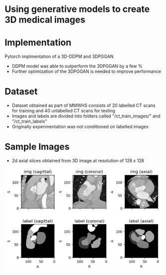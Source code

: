 # Using generative models to create 3D medical images

Implementation
==============
Pytorch implmentation of a 3D-DDPM and 3DPGGAN
* DDPM model was able to outperform the 3DPGGAN by a few %
* Further optimization of the 3DPGGAN is needed to improve performance


Dataset
=======
* Dataset obtained as part of MMWHS consists of 20 labelled CT scans for training and 40 unlabelled CT scans for testing
* Images and labels are divided into folders called "/ct_train_images/" and "/ct_train_labels"
* Originally experimentation was not conditioned on labelled images

Sample Images
=============
* 2d axial slices obtained from 3D image at resolution of 128 x 128

<img src="./Images/tioSample1.png" ></img>
